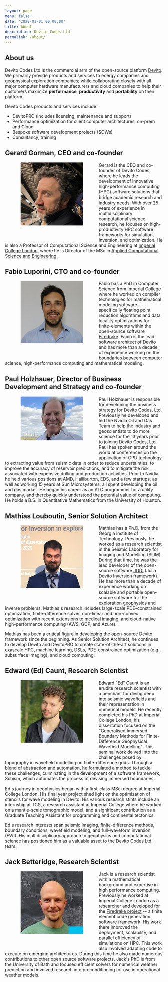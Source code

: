 ```yaml
---
layout: page
menu: false
date: '2020-01-01 00:00:00'
title: About
description: Devito Codes Ltd.
permalink: /about/
---
```


## About us

Devito Codes Ltd is the commercial arm of the open-source platform
[Devito](https://www.devitoproject.org/). We primarily provide products and
services to energy companies and geophysical exploration companies; while
collaborating closely with all major computer hardware manufacturers and cloud
companies to help their customers maximize **performance**, **productivity** and
**portability** on their platform.

Devito Codes products and services include:

* DevitoPRO (includes licensing, maintenance and support)
* Performance optimization for client computer architectures, on-prem and Cloud
* Bespoke software development projects (SOWs)
* Consultancy, training

## Gerard Gorman, CEO and co-founder

<img src="/assets/img/profile_Gerard.jpg" alt="Gerard Gorman" align="left"
style="margin:0px 50px 50px 50px"/>Gerard is the CEO and co-founder of Devito Codes, where he leads the development of innovative high-performance computing (HPC) software solutions that bridge academic research and industry needs. With over 25 years of experience in multidisciplinary computational science research, he focuses on high-productivity HPC software frameworks for simulation, inversion, and optimization. He is also a Professor of Computational Science and Engineering at <a href="https://www.imperial.ac.uk/">Imperial College London</a>, where he is Director of the MSc in <a href="https://www.imperial.ac.uk/study/courses/postgraduate-taught/applied-computational-science/">Applied Computational Science and Engineering</a>.

## Fabio Luporini, CTO and co-founder

<img src="/assets/img/profile_Fabio.jpg" alt="Fabio Luporini" align="left"
style="margin:0px 50px 50px 50px"/>Fabio has a PhD in
Computer Science from Imperial College where he worked on compiler
technologies for mathematical modeling software - specifically floating
point reduction algorithms and data locality optimizations for
finite-elements within the open-source software [Firedrake](https://www.firedrakeproject.org/). Fabio is the lead
software architect of Devito and has more than a decade of experience working on
the boundaries between computer science, high-performance computing and
mathematical modeling.

## Paul Holzhauer, Director of Business Development and Strategy and co-founder

<img src="/assets/img/profile_Paul.jpg" alt="Paul Holzhauer" align="left"
style="margin:0px 50px 50px 50px"/> Paul Holzhauer is responsible for developing
the business strategy for Devito Codes, Ltd. Previously he developed and led the
Nvidia Oil and Gas Team to help the industry and geoscientists to do more
science for the 13 years prior to joining Devito Codes, Ltd.  Paul has spoken
around the world at conferences on the application of GPU technology to
extracting value from seismic data in order to reduce uncertainties, to improve
the accuracy of reservoir predictions, and to mitigate the risk associated with
expensive drilling and production activities. Prior to Nvidia, he held various
positions at AMD, Halliburton, EDS, and a few startups, as well as working 15
years at Sun Microsystems, all spent developing the oil and gas market. He began
his career as an ALC programmer for a utility company, and thereby quickly
understood the potential value of computing. He holds a B.S. in Quantitative
Mathematics from the University of Houston.

## Mathias Louboutin, Senior Solution Architect

<img src="/assets/img/profile_Mathias.png" alt="Mathias Louboutin" align="left"
style="margin:0px 50px 50px 50px"/> Mathias has a Ph.D. from the Georgia
Institute of Technology. Previously, he worked as a research scientist in the
Seismic Laboratory for Imaging and Modelling (SLIM). During that time, he was
the lead developer of the open-source software
[JUDI](https://slimgroup.github.io/JUDI.jl/dev/) (Julia Devito Inversion
framework). He has more than a decade of experience working on scalable and
portable open-source software for the exploration geophysics and inverse
problems. Mathias's research includes large-scale PDE-constrained optimization,
finite-difference solver, non-linear and non-convex optimization with recent
extensions to medical imaging, and cloud-native high-performance computing (AWS,
GCP, and Azure).

Mathias has been a critical figure in developing the open-source Devito
framework since the beginning. As Senior Solution Architect, he continues to
develop Devito and DevitoPRO to create state-of-the-art solutions in exascale
HPC, machine learning, DSLs, PDE-constrained optimization (e.g., subsurface
imaging), and cloud computing. 

## Edward (Ed) Caunt, Research Scientist

<img src="/assets/img/profile_Edward.jpg" alt="Edward Caunt" align="left"
style="margin:0px 50px 50px 50px"/>Edward "Ed" Caunt is an erudite research
scientist with a penchant for diving deep into seismic wavefields and their
representation in numerical models. He recently completed his PhD at Imperial
College London, his dissertation focused on the "Generalised Immersed Boundary
Methods for Finite-Difference Geophysical Wavefield Modelling". This seminal
work delved into the challenges posed by topography in wavefield modelling on
finite-difference grids. Through a blend of abstraction and automation, he
formulated a method to tackle these challenges, culminating in the development
of a software framework, Schism, which automates the process of devising
immersed boundaries.

Ed's journey in geophysics began with a first-class MSci degree at Imperial
College London. His final year project shed light on the optimization of
stencils for wave modeling in Devito. His various research stints include an
internship at TGS, a research assistant at Imperial College where he worked on a
mantle-scale tomographic model, and a significant contribution as a Graduate
Teaching Assistant for programming and continental tectonics. 

Ed's research interests span seismic imaging, finite-difference methods,
boundary conditions, wavefield modeling, and full-waveform inversion (FWI). His
multidisciplinary approach to geophysics and computational science has
positioned him as a valuable asset to the Devito Codes Ltd. team.

## Jack Betteridge, Research Scientist

<img src="/assets/img/profile_Jack.jpg" alt="Jack Betteridge" align="left"
style="margin:0px 50px 50px 50px"/>Jack is a research scientist with a
mathematical background and expertise in high performance computing. Previously
he worked at Imperial College London as a researcher and developed for the
[Firedrake project](https://www.firedrakeproject.org/) -- a finite element code
generation software framework. His work there improved the deployment,
scalability, and parallel efficiency of simulations on HPC. This work also
involved adapting code to execute on emerging architectures. During this time he
also made numerous contributions to other open source software projects. Jack's
PhD is from the University of Bath and focused efficient solvers for numerical
weather prediction and involved research into preconditioning for use in
operational weather models.
